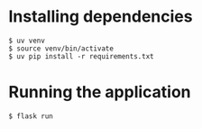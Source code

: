 # Installing dependencies
```shell
$ uv venv
$ source venv/bin/activate
$ uv pip install -r requirements.txt
```

# Running the application
```shell
$ flask run
```
